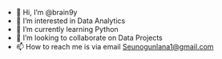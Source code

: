 - 👋 Hi, I’m @brain9y
- 👀 I’m interested in Data Analytics
- 🌱 I’m currently learning Python
- 💞️ I’m looking to collaborate on Data Projects
- 📫 How to reach me is via email Seunogunlana1@gmail.com

<!---
brain9y/brain9y is a ✨ special ✨ repository because its `README.md` (this file) appears on your GitHub profile.
You can click the Preview link to take a look at your changes.
--->
